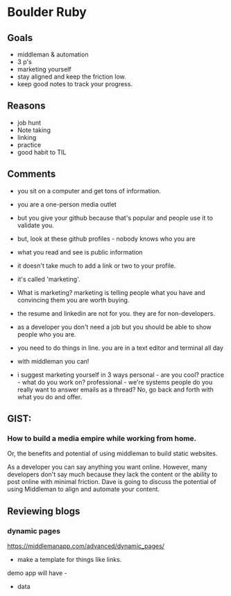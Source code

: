 # Boulder Ruby

## Goals
- middleman & automation
- 3 p's
- marketing yourself
- stay aligned and keep the friction low.
- keep good notes to track your progress.

## Reasons
- job hunt
- Note taking
- linking
- practice
- good habit to TIL


## Comments 
- you sit on a computer and get tons of information.
- you are a one-person media outlet
- but you give your github because that's popular and people use it to validate you.
- but, look at these github profiles - nobody knows who you are
- what you read and see is public information
- it doesn't take much to add a link or two to your profile.
- it's called 'marketing'.
- What is marketing? marketing is telling people what you have and convincing them you are worth buying.
- the resume and linkedin are not for you. they are for non-developers.
- as a developer you don't need a job but you should be able to show people who you are.


- you need to do things in line. you are in a text editor and terminal all day
- with middleman you can!

- i suggest marketing yourself in 3 ways
personal - are you cool?
practice - what do you work on?
professional - we're systems people do you really want to answer emails as a thread? No, go back and forth with what you do and offer.

## GIST:

### How to build a media empire while working from home.
Or, the benefits and potential of using middleman to build static websites.

As a developer you can say anything you want online. However, many developers don't say much because they lack the content or the ability to post online with minimal friction. Dave is going to discuss the potential of using Middleman to align and automate your content. 


## Reviewing blogs

### dynamic pages
https://middlemanapp.com/advanced/dynamic_pages/

- make a template for things like links.



demo app will have -
- data
